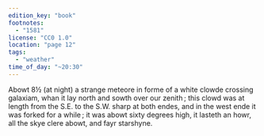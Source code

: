```yaml
---
edition_key: "book"
footnotes:
  - "1581"
license: "CC0 1.0"
location: "page 12"
tags:
  - "weather"
time_of_day: "~20:30"
---
```

Abowt 8½ (at night) a
strange meteore in forme of a white clowde crossing galaxiam,
whan it lay north and sowth over our zenith ; this clowd was at
length from the S.E. to the S.W. sharp at both endes, and in
the west ende it was forked for a while ; it was abowt sixty
degrees high, it lasteth an howr, all the skye clere abowt, and fayr
starshyne.
